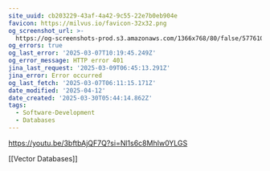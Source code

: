 ```yaml
---
site_uuid: cb203229-43af-4a42-9c55-22e7b0eb904e
favicon: https://milvus.io/favicon-32x32.png
og_screenshot_url: >-
  https://og-screenshots-prod.s3.amazonaws.com/1366x768/80/false/577610f1494f292800a58bbb5f3ef67c8438a7b0f0e21421d2079103378c9956.jpeg
og_errors: true
og_last_error: '2025-03-07T10:19:45.249Z'
og_error_message: HTTP error 401
jina_last_request: '2025-03-09T06:45:13.291Z'
jina_error: Error occurred
og_last_fetch: '2025-03-07T06:11:15.171Z'
date_modified: '2025-04-12'
date_created: '2025-03-30T05:44:14.862Z'
tags:
  - Software-Development
  - Databases
---
```











https://youtu.be/3bftbAjQF7Q?si=Nl1s6c8MhIw0YLGS

[[Vector Databases]]

